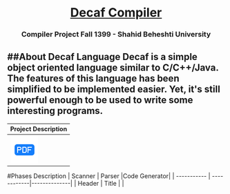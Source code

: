 <p>
    <h1 align="center"><u>Decaf Compiler</u></h1>
    <h3 align="center">Compiler Project Fall 1399 - Shahid Beheshti University</h3>


<!-- About Decaf -->

##About Decaf Language
Decaf is a simple object oriented language similar to C/C++/Java.
The features of this language has been simplified to be implemented easier. Yet, it's still powerful
enough to be used to write some interesting programs.
----------

<p align="center">

| Project Description|
|--------------------|
|[![Desc](icons/download.svg)](https://github.com/hamedkhaledi/Compiler-Projects/blob/master/Description/ProjcetDcsp.pdf)    |
</p>

#Phases Description
| Scanner     | Parser      |Code Generator| 
| ----------- | ------------|--------------|
| Header      | Title       |              | 


